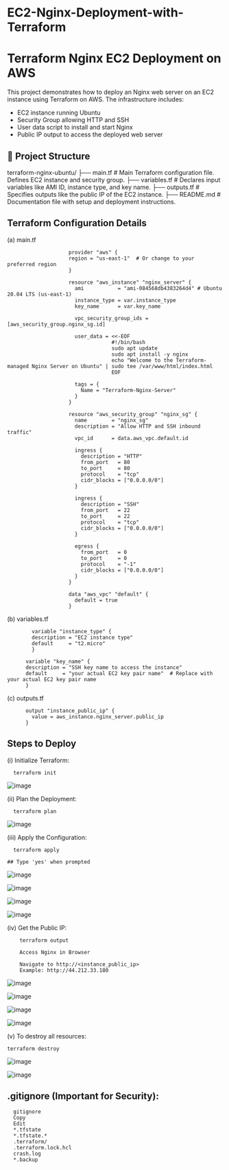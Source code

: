 # EC2-Nginx-Deployment-with-Terraform
# Terraform Nginx EC2 Deployment on AWS

This project demonstrates how to deploy an Nginx web server on an EC2 instance using Terraform on AWS. The infrastructure includes:

- EC2 instance running Ubuntu
- Security Group allowing HTTP and SSH
- User data script to install and start Nginx
- Public IP output to access the deployed web server

## 📁 Project Structure

terraform-nginx-ubuntu/ 
├── main.tf        # Main Terraform configuration file. Defines EC2 instance and security group.
├── variables.tf   # Declares input variables like AMI ID, instance type, and key name.
├── outputs.tf     # Specifies outputs like the public IP of the EC2 instance.
├── README.md      # Documentation file with setup and deployment instructions.


## Terraform Configuration Details


(a)   main.tf

                        provider "aws" {
                        region = "us-east-1"  # Or change to your preferred region
                        }
                        
                        resource "aws_instance" "nginx_server" {
                          ami           = "ami-084568db4383264d4" # Ubuntu 20.04 LTS (us-east-1)
                          instance_type = var.instance_type
                          key_name      = var.key_name
                        
                          vpc_security_group_ids = [aws_security_group.nginx_sg.id] 
                        
                          user_data = <<-EOF
                                      #!/bin/bash
                                      sudo apt update
                                      sudo apt install -y nginx
                                      echo "Welcome to the Terraform-managed Nginx Server on Ubuntu" | sudo tee /var/www/html/index.html
                                      EOF
                        
                          tags = {
                            Name = "Terraform-Nginx-Server"
                          }
                        }
                        
                        resource "aws_security_group" "nginx_sg" {
                          name        = "nginx_sg"
                          description = "Allow HTTP and SSH inbound traffic"
                          vpc_id      = data.aws_vpc.default.id
                        
                          ingress {
                            description = "HTTP"
                            from_port   = 80
                            to_port     = 80
                            protocol    = "tcp"
                            cidr_blocks = ["0.0.0.0/0"]
                          }
                        
                          ingress {
                            description = "SSH"
                            from_port   = 22
                            to_port     = 22
                            protocol    = "tcp"
                            cidr_blocks = ["0.0.0.0/0"]
                          }
                        
                          egress {
                            from_port   = 0
                            to_port     = 0
                            protocol    = "-1"
                            cidr_blocks = ["0.0.0.0/0"]
                          }
                        }
                        
                        data "aws_vpc" "default" {
                          default = true
                        }
                        
                        
                        
(b)    variables.tf

            variable "instance_type" {
            description = "EC2 instance type"
            default     = "t2.micro"
            }

          variable "key_name" {
          description = "SSH key name to access the instance"
          default     = "your actual EC2 key pair name"  # Replace with your actual EC2 key pair name
          }

(c) outputs.tf

          output "instance_public_ip" {
            value = aws_instance.nginx_server.public_ip
          }

          
## Steps to Deploy
(i) Initialize Terraform:

      terraform init

  ![image](https://github.com/user-attachments/assets/4c073297-02da-49f4-8615-ec804019a44b)

      
(ii) Plan the Deployment:

      terraform plan

![image](https://github.com/user-attachments/assets/855527e3-3657-413c-87a8-596133646803)

      
(iii) Apply the Configuration:

      terraform apply
      
    ## Type 'yes' when prompted

  ![image](https://github.com/user-attachments/assets/b9f7f4a9-189a-4edd-a144-ac43c57af276)

  ![image](https://github.com/user-attachments/assets/53ef36af-9816-46bb-822f-06902d2f1768)

  ![image](https://github.com/user-attachments/assets/5665966b-9a24-4179-be0a-8caa2b19ad89)

  ![image](https://github.com/user-attachments/assets/b6bc556d-4cd5-4b44-a485-ddaaec91f8ad)


(iv) Get the Public IP:

        terraform output
        
        Access Nginx in Browser
        
        Navigate to http://<instance_public_ip>
        Example: http://44.212.33.180

  ![image](https://github.com/user-attachments/assets/0959a251-860b-4d0a-b364-4ee42a80726e)

  ![image](https://github.com/user-attachments/assets/3ffc17af-5212-41e1-8f40-ab1e57f0a250)

  ![image](https://github.com/user-attachments/assets/1bf3b4af-bd82-44cd-88e5-1e33eab06938)

  ![image](https://github.com/user-attachments/assets/d86c4e2b-2c48-4213-b40e-666e656417c7)


(v) To destroy all resources:

    terraform destroy

  ![image](https://github.com/user-attachments/assets/88debb45-30d1-4e58-81d8-086ebb987f0b)

  ![image](https://github.com/user-attachments/assets/463e784c-e2d2-4889-a0b6-808b57cce657)

## .gitignore (Important for Security):

      gitignore
      Copy
      Edit
      *.tfstate
      *.tfstate.*
      .terraform/
      .terraform.lock.hcl
      crash.log
      *.backup



